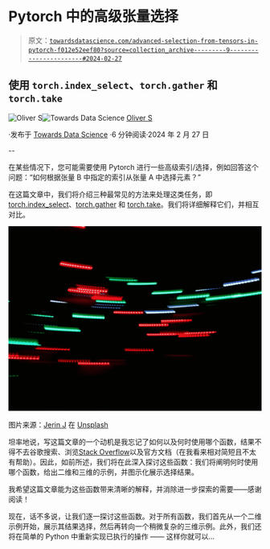 # Pytorch 中的高级张量选择

> 原文：[`towardsdatascience.com/advanced-selection-from-tensors-in-pytorch-f012e52eef80?source=collection_archive---------9-----------------------#2024-02-27`](https://towardsdatascience.com/advanced-selection-from-tensors-in-pytorch-f012e52eef80?source=collection_archive---------9-----------------------#2024-02-27)

## 使用 `torch.index_select`、`torch.gather` 和 `torch.take`

[](https://medium.com/@hrmnmichaels?source=post_page---byline--f012e52eef80--------------------------------)![Oliver S](https://medium.com/@hrmnmichaels?source=post_page---byline--f012e52eef80--------------------------------)[](https://towardsdatascience.com/?source=post_page---byline--f012e52eef80--------------------------------)![Towards Data Science](https://towardsdatascience.com/?source=post_page---byline--f012e52eef80--------------------------------) [Oliver S](https://medium.com/@hrmnmichaels?source=post_page---byline--f012e52eef80--------------------------------)

·发布于 [Towards Data Science](https://towardsdatascience.com/?source=post_page---byline--f012e52eef80--------------------------------) ·6 分钟阅读·2024 年 2 月 27 日

--

在某些情况下，您可能需要使用 Pytorch 进行一些高级索引/选择，例如回答这个问题：“如何根据张量 B 中指定的索引从张量 A 中选择元素？”

在这篇文章中，我们将介绍三种最常见的方法来处理这类任务，即 [torch.index_select](https://pytorch.org/docs/stable/generated/torch.index_select.html)、[torch.gather](https://pytorch.org/docs/stable/generated/torch.gather.html) 和 [torch.take](https://pytorch.org/docs/stable/generated/torch.take.html)。我们将详细解释它们，并相互对比。

![](img/341e3c1fa4e2acfbb5e8b65dde45f516.png)

图片来源：[Jerin J](https://unsplash.com/de/@rejiie?utm_content=creditCopyText&utm_medium=referral&utm_source=unsplash) 在 [Unsplash](https://unsplash.com/de/fotos/zeitrafferfoto-von-lichtern-X5FDG7k5M94?utm_content=creditCopyText&utm_medium=referral&utm_source=unsplash)

坦率地说，写这篇文章的一个动机是我忘记了如何以及何时使用哪个函数，结果不得不去谷歌搜索、浏览[Stack Overflow](https://stackoverflow.com/)以及官方文档（在我看来相对简短且不太有帮助）。因此，如前所述，我们将在此深入探讨这些函数：我们将阐明何时使用哪个函数，给出二维和三维的示例，并图示化展示选择结果。

我希望这篇文章能为这些函数带来清晰的解释，并消除进一步探索的需要——感谢阅读！

现在，话不多说，让我们逐一探讨这些函数。对于所有函数，我们首先从一个二维示例开始，展示其结果选择，然后再转向一个稍微复杂的三维示例。此外，我们还将在简单的 Python 中重新实现已执行的操作 —— 这样你就可以…
